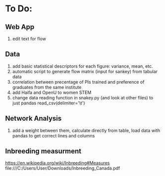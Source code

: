 # To Do:

## Web App
1. edit text for flow

## Data
1. add basic statistical descriptors for each figure: variance, mean, etc.
2. automatic script to generate flow matrix (input for sankey) from tabular data
3. correlation between precentage of PIs trained and preference of graduates from the same institute
4. add Haifa and OpenU to women STEM
5. change data reading function in snakey.py (and look at other files) to just pandas read_csv(delimiter='\t')

## Network Analysis
1. add a weight between them, calculate directly from table, load data with pandas to get correct lines
    and columns

## Inbreeding measurment
https://en.wikipedia.org/wiki/Inbreeding#Measures
file:///C:/Users/User/Downloads/Inbreeding_Canada.pdf
